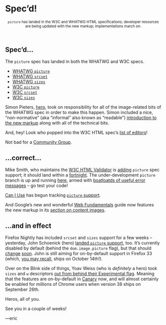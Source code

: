 # Spec’d!

<header><small>
<p><code>picture</code> has landed in the W3C and WHATWG HTML specifications; developer resources are being updated with the new markup; implementations march on.</p>
</small></header>

## Spec’d…

The `picture` spec has landed in both the WHATWG and W3C specs.

- [WHATWG `picture`](http://www.whatwg.org/specs/web-apps/current-work/multipage/edits.html#the-picture-element)
- [WHATWG `srcset`](http://www.whatwg.org/specs/web-apps/current-work/multipage/edits.html#attr-img-srcset)
- [WHATWG `sizes`](http://www.whatwg.org/specs/web-apps/current-work/multipage/edits.html#attr-img-sizes)
- [W3C `picture`](http://www.w3.org/html/wg/drafts/html/master/embedded-content.html#the-picture-element)
- [W3C `srcset`](http://www.w3.org/html/wg/drafts/html/master/embedded-content.html#attr-img-srcset)
- [W3C `sizes`](http://www.w3.org/html/wg/drafts/html/master/embedded-content.html#attr-img-sizes)

Simon Pieters, [hero](https://twitter.com/zcorpan/status/478960023234945024), took on responsibility for all of the image-related bits of the WHATWG spec in order to make this happen. Simon included a nice, “non-normative” (aka “informal” also known as “readable”) [introduction to the new markup](http://www.whatwg.org/specs/web-apps/current-work/multipage/edits.html#introduction-0) along with all of the technical bits.

And, hey! Look who popped into the W3C HTML spec’s [list of editors](http://www.w3.org/html/wg/drafts/html/master/Overview.html#specification-editors)!

Not bad for a [Community Group](http://w3cmemes.tumblr.com/post/23122022271).

## …correct…

Mike Smith, who maintains the [W3C HTML Validator](http://validator.w3.org/nu/) is [adding](https://github.com/validator/syntax/commits/picture) `picture` spec support; it should land within a [fortnight](http://ircbot.responsiveimages.org/bot/log/respimg/2014-06-26#T79559). The under-development `picture` branch is up and running [here](http://qa-dev.w3.org:8888/), armed with [boatloatds of useful error messages](https://gist.github.com/sideshowbarker/8284404#file-messages-json) – go test your code!

[Can I Use](http://caniuse.com/) has begun tracking [`picture` support](http://caniuse.com/picture).

And Google’s new and wonderful [Web Fundamentals](https://developers.google.com/web/fundamentals/) guide now features the new markup in its [section on content images](https://developers.google.com/web/fundamentals/media/images/images-in-markup).

## …and in effect

Firefox Nightly has included `srcset` and `sizes` support for a few weeks – yesterday, John Schoenick (hero) [landed `picture` support](http://bugzil.la/picture), too. It’s currently disabled by default (behind the `dom.image.picture` flag), but that should [change](http://bugzil.la/picture-prefon) [soon](http://bugzil.la/srcset-prefon). John is still aiming for on-by-default support in Firefox 33 (which, [you may recall](https://github.com/ResponsiveImagesCG/newsletters/blob/master/RICG-newsletter-2014-06-13.md#three-browsers-by-halloween), ships on October 14th!).

Over on the Blink side of things, Yoav Weiss (who is *definitely* a hero) took `sizes` and `w` descriptors [out from behind their Experimental flag](https://codereview.chromium.org/356833007/). Meaning that the features are on-by-default in [Canary](http://www.google.com/intl/en/chrome/browser/canary.html) *now*, and will almost certainly be enabled for millions of Chrome users when version 38 ships on September 26th.

Heros, all of you.

See you in a couple of weeks!

—eric
